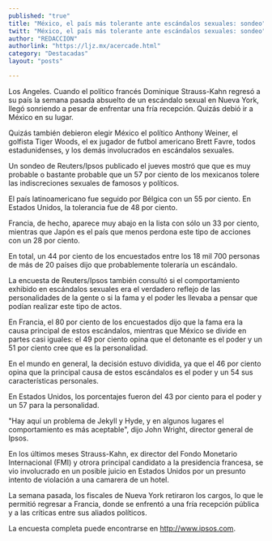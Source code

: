 ```yaml
---
published: "true"
title: "México, el país más tolerante ante escándalos sexuales: sondeo"
twitt: "México, el país más tolerante ante escándalos sexuales: sondeo"
author: "REDACCION"
authorlink: "https://ljz.mx/acercade.html"
category: "Destacadas"
layout: "posts"

---
```



  Los Angeles. Cuando el político francés Dominique Strauss-Kahn regresó a su país la semana pasada absuelto de un escándalo sexual en Nueva York, llegó sonriendo a pesar de enfrentar una fría recepción. Quizás debió ir a México en su lugar.



  Quizás también debieron elegir México el político Anthony Weiner, el golfista Tiger Woods, el ex jugador de futbol americano Brett Favre, todos estadunidenses, y los demás involucrados en escándalos sexuales.



  Un sondeo de Reuters/Ipsos publicado el jueves mostró que que es muy probable o bastante probable que un 57 por ciento de los mexicanos tolere las indiscreciones sexuales de famosos y políticos.



  El país latinoamericano fue seguido por Bélgica con un 55 por ciento. En Estados Unidos, la tolerancia fue de 48 por ciento.



  Francia, de hecho, aparece muy abajo en la lista con sólo un 33 por ciento, mientras que Japón es el país que menos perdona este tipo de acciones con un 28 por ciento.



  En total, un 44 por ciento de los encuestados entre los 18 mil 700 personas de más de 20 países dijo que probablemente toleraría un escándalo.



  La encuesta de Reuters/Ipsos también consultó si el comportamiento exhibido en escándalos sexuales era el verdadero reflejo de las personalidades de la gente o si la fama y el poder les llevaba a pensar que podían realizar este tipo de actos.



  En Francia, el 80 por ciento de los encuestados dijo que la fama era la causa principal de estos escándalos, mientras que México se divide en partes casi iguales: el 49 por ciento opina que el detonante es el poder y un 51 por ciento cree que es la personalidad.



  En el mundo en general, la decisión estuvo dividida, ya que el 46 por ciento opina que la principal causa de estos escándalos es el poder y un 54 sus características personales.



  En Estados Unidos, los porcentajes fueron del 43 por ciento para el poder y un 57 para la personalidad.



  "Hay aquí un problema de Jekyll y Hyde, y en algunos lugares el comportamiento es más aceptable", dijo John Wright, director general de Ipsos.



  En los últimos meses Strauss-Kahn, ex director del Fondo Monetario Internacional (FMI) y otrora principal candidato a la presidencia francesa, se vio involucrado en un posible juicio en Estados Unidos por un presunto intento de violación a una camarera de un hotel.



  La semana pasada, los fiscales de Nueva York retiraron los cargos, lo que le permitió regresar a Francia, donde se enfrentó a una fría recepción pública y a las críticas entre sus aliados políticos.



  La encuesta completa puede encontrarse en http://www.ipsos.com.

